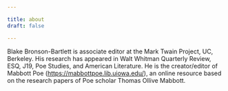 ```yaml
---

title: about
draft: false

---
```



Blake Bronson-Bartlett is associate editor at the Mark Twain Project, UC, Berkeley. His research has appeared in Walt Whitman Quarterly Review, ESQ, J19, Poe Studies, and American Literature. He is the creator/editor of Mabbott Poe (https://mabbottpoe.lib.uiowa.edu/), an online resource based on the research papers of Poe scholar Thomas Ollive Mabbott.
